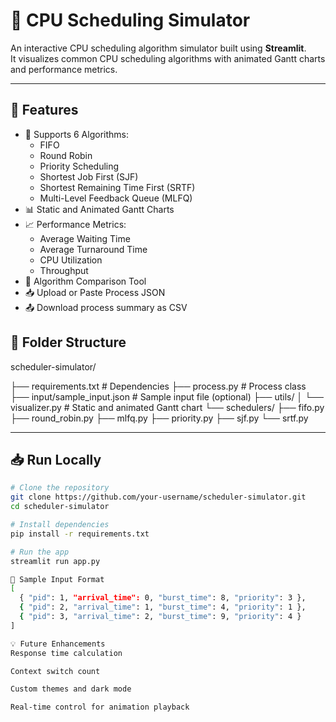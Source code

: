 # 🔧 CPU Scheduling Simulator 

An interactive CPU scheduling algorithm simulator built using **Streamlit**.  
It visualizes common CPU scheduling algorithms with animated Gantt charts and performance metrics.

---

## 🚀 Features

- 🎯 Supports 6 Algorithms:
  - FIFO
  - Round Robin
  - Priority Scheduling
  - Shortest Job First (SJF)
  - Shortest Remaining Time First (SRTF)
  - Multi-Level Feedback Queue (MLFQ)
- 📊 Static and Animated Gantt Charts
- 📈 Performance Metrics:
  - Average Waiting Time
  - Average Turnaround Time
  - CPU Utilization
  - Throughput
- 🧠 Algorithm Comparison Tool
- 📥 Upload or Paste Process JSON
- 📤 Download process summary as CSV




## 📂 Folder Structure
scheduler-simulator/

├── requirements.txt # Dependencies
├── process.py # Process class
├── input/sample_input.json # Sample input file (optional)
├── utils/
│ └── visualizer.py # Static and animated Gantt chart
└── schedulers/
├── fifo.py
├── round_robin.py
├── mlfq.py
├── priority.py
├── sjf.py
└── srtf.py


---

## 📥 Run Locally

```bash
# Clone the repository
git clone https://github.com/your-username/scheduler-simulator.git
cd scheduler-simulator

# Install dependencies
pip install -r requirements.txt

# Run the app
streamlit run app.py

🔧 Sample Input Format
[
  { "pid": 1, "arrival_time": 0, "burst_time": 8, "priority": 3 },
  { "pid": 2, "arrival_time": 1, "burst_time": 4, "priority": 1 },
  { "pid": 3, "arrival_time": 2, "burst_time": 9, "priority": 4 }
]

💡 Future Enhancements
Response time calculation

Context switch count

Custom themes and dark mode

Real-time control for animation playback
